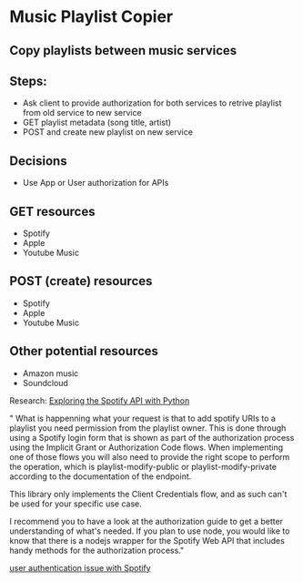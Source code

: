 # Music Playlist Copier
## Copy playlists between music services

## Steps:
- Ask client to provide authorization for both services to retrive playlist from old service to new service
- GET playlist metadata (song title, artist) 
- POST and create new playlist on new service

## Decisions 
- Use App or User authorization for APIs

## GET resources
- Spotify 
- Apple
- Youtube Music

## POST (create) resources
- Spotify
- Apple
- Youtube Music


## Other potential resources
- Amazon music
- Soundcloud


Research:
[Exploring the Spotify API with Python](https://stmorse.github.io/journal/spotify-api.html)

"
What is happenning what your request is that to add spotify URIs to a playlist you need permission from the playlist owner. This is done through using a Spotify login form that is shown as part of the authorization process using the Implicit Grant or Authorization Code flows. When implementing one of those flows you will also need to provide the right scope to perform the operation, which is playlist-modify-public or playlist-modify-private according to the documentation of the endpoint.

This library only implements the Client Credentials flow, and as such can't be used for your specific use case.

I recommend you to have a look at the authorization guide to get a better understanding of what's needed. If you plan to use node, you would like to know that there is a nodejs wrapper for the Spotify Web API that includes handy methods for the authorization process."

[user authentication issue with Spotify](https://github.com/JMPerez/spotify-web-api-token/issues/1)